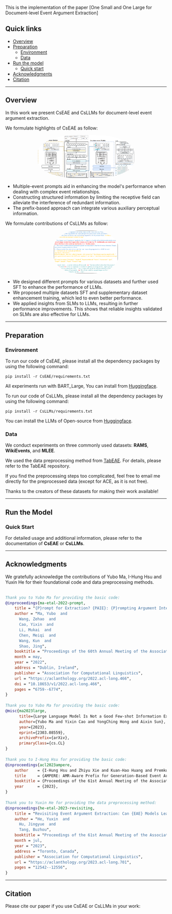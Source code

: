 This is the implementation of the paper [One Small and One Large for Document-level Event Argument Extraction]


## Quick links

* [Overview](#overview)
* [Preparation](#preparation)
  * [Environment](#environment)
  * [Data](#data)
* [Run the model](#run-the-model)
  * [Quick start](#quick-start)
* [Acknowledgments](#acknowledgments)
* [Citation](#citation)
--- 
## Overview

In this work we present CsEAE and CsLLMs for document-level event argument extraction. 

We formulate highlights of CsEAE as follow:

<p align="center" width="100%">
<img src="./Figures/CsEAE.png" alt="CsEAE" style="width: 60%; height: auto; display: inline-block; margin: auto; border-radius: 40%;">
</p>

- Multiple-event prompts aid in enhancing the model's performance when dealing with complex event relationships.
- Constructing structured information by limiting the receptive field can alleviate the interference of redundant information.
- The prefix-based approach can integrate various auxiliary perceptual information.

We formulate contributions of CsLLMs as follow:

<p align="center" width="100%">
<img src="./Figures/CsLLMs_prompt.png" alt="Prompt for CsLLMs" style="width: 40%; height: auto; display: inline-block; margin: auto; border-radius: 40%;">
</p>
<!-- <p align="center" width="100%">
<img src="./Figures/CsLLMs.png" alt="CsLLMs" style="width: 60%; height: auto; display: inline-block; margin: auto; border-radius: 40%;">
</p> -->

- We designed different prompts for various datasets and further used SFT to enhance the performance of LLMs. 
- We proposed multiple datasets SFT and supplementary dataset enhancement training, which led to even better performance.
- We applied insights from SLMs to LLMs, resulting in further performance improvements. This shows that reliable insights validated on SLMs are also effective for LLMs.
--- 
## Preparation

### Environment
To run our code of CsEAE, please install all the dependency packages by using the following command:

```
pip install -r CsEAE/requirements.txt
```
All experiments run with BART_Large, You can install from [Huggingface](https://huggingface.co/facebook/bart-large).

To run our code of CsLLMs, please install all the dependency packages by using the following command:

```
pip install -r CsLLMs/requirements.txt
```
You can install the LLMs of Open-source from [Huggingface](https://huggingface.co/collections/meta-llama/meta-llama-3-66214712577ca38149ebb2b6).

### Data
We conduct experiments on three commonly used datasets: **RAMS**, **WikiEvents**, and **MLEE**.

We used the data preprocessing method from [TabEAE](https://github.com/Stardust-hyx/TabEAE). For details, please refer to the TabEAE repository. 

If you find the preprocessing steps too complicated, feel free to email me directly for the preprocessed data (except for ACE, as it is not free). 

Thanks to the creators of these datasets for making their work available!

---

## Run the Model

### Quick Start
For detailed usage and additional information, please refer to the documentation of **CsEAE** or **CsLLMs**.

--- 
## Acknowledgments
We gratefully acknowledge the contributions of Yubo Ma, I-Hung Hsu and Yuxin He for their foundational code and data preprocessing methods.
```bibtex

Thank you to Yubo Ma for providing the basic code:
@inproceedings{ma-etal-2022-prompt,
    title = "{P}rompt for Extraction? {PAIE}: {P}rompting Argument Interaction for Event Argument Extraction",
    author = "Ma, Yubo  and
      Wang, Zehao  and
      Cao, Yixin  and
      Li, Mukai  and
      Chen, Meiqi  and
      Wang, Kun  and
      Shao, Jing",
    booktitle = "Proceedings of the 60th Annual Meeting of the Association for Computational Linguistics (Volume 1: Long Papers)",
    month = may,
    year = "2022",
    address = "Dublin, Ireland",
    publisher = "Association for Computational Linguistics",
    url = "https://aclanthology.org/2022.acl-long.466",
    doi = "10.18653/v1/2022.acl-long.466",
    pages = "6759--6774",
}

Thank you to Yubo Ma for providing the basic code:
@misc{ma2023large,
      title={Large Language Model Is Not a Good Few-shot Information Extractor, but a Good Reranker for Hard Samples!}, 
      author={Yubo Ma and Yixin Cao and YongChing Hong and Aixin Sun},
      year={2023},
      eprint={2303.08559},
      archivePrefix={arXiv},
      primaryClass={cs.CL}
}

Thank you to I-Hung Hsu for providing the basic code:
@inproceedings{acl2023ampere,
    author    = {I-Hung Hsu and Zhiyu Xie and Kuan-Hao Huang and Premkumar Natarajan and Nanyun Peng},
    title     = {AMPERE: AMR-Aware Prefix for Generation-Based Event Argument Extraction Model},
    booktitle = {Proceedings of the 61st Annual Meeting of the Association for Computational Linguistics (ACL)},
    year      = {2023},
}

Thank you to Yuxin He for providing the data preprocessing method:
@inproceedings{he-etal-2023-revisiting,
    title = "Revisiting Event Argument Extraction: Can {EAE} Models Learn Better When Being Aware of Event Co-occurrences?",
    author = "He, Yuxin  and
      Hu, Jingyue  and
      Tang, Buzhou",
    booktitle = "Proceedings of the 61st Annual Meeting of the Association for Computational Linguistics (Volume 1: Long Papers)",
    month = jul,
    year = "2023",
    address = "Toronto, Canada",
    publisher = "Association for Computational Linguistics",
    url = "https://aclanthology.org/2023.acl-long.701",
    pages = "12542--12556",
}
```
--- 
## Citation
Please cite our paper if you use CsEAE or CsLLMs in your work:
```bibtex

```
